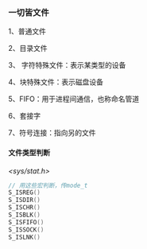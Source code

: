 ### 一切皆文件

1、普通文件

2、目录文件

3、 字符特殊文件：表示某类型的设备

4、块特殊文件：表示磁盘设备

5、FIFO：用于进程间通信，也称命名管道

6、套接字

7、符号连接：指向另的文件



#### 文件类型判断

*\<sys/stat.h\>* 

```c
// 用这些宏判断，传mode_t
S_ISREG()
S_ISDIR()
S_ISCHR()
S_ISBLK()
S_ISFIFO()
S_ISSOCK()
S_ISLNK()
```



